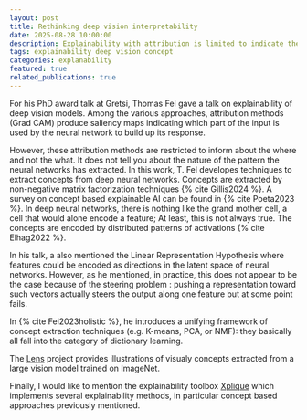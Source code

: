 ```yaml
---
layout: post
title: Rethinking deep vision interpretability
date: 2025-08-28 10:00:00
description: Explainability with attribution is limited to indicate the where. Concept extraction allows to capture the what.
tags: explainability deep vision concept
categories: explanability
featured: true
related_publications: true
---
```


For his PhD award talk at Gretsi, Thomas Fel gave a talk on explainability of
deep vision models. Among the various approaches, attribution methods (Grad CAM) produce
saliency maps indicating which part of the input is used by the neural network
to build up its response. 

However, these attribution methods are restricted to inform about the where and
not the what. It does not tell you about the nature of the pattern the neural
networks has extracted. In this work, T. Fel developes techniques to extract
concepts from deep neural networks. Concepts are extracted by non-negative
matrix factorization techniques {% cite Gillis2024 %}. A survey on concept based
explainable AI can be found in {% cite Poeta2023 %}. In deep neural networks,
there is nothing like the grand mother cell, a cell that would alone encode a feature; At least, this is not always true. The concepts are encoded by
distributed patterns of activations {% cite Elhag2022 %}.

In his talk, a also mentioned the Linear Representation Hypothesis where
features could be encoded as directions in the latent space of neural networks.
However, as he mentioned, in practice, this does not appear to be the case
because of the steering problem : pushing a representation toward such vectors
actually steers the output along one feature but at some point fails. 

In {% cite Fel2023holistic %}, he introduces a unifying framework of concept
extraction techniques (e.g. K-means, PCA, or NMF): they basically all fall into the category of dictionary
learning. 

The [Lens](https://serre-lab.github.io/Lens/) project provides illustrations of
visualy concepts extracted from a large vision model trained on ImageNet.

Finally, I would like to mention the explainability toolbox [Xplique](https://github.com/deel-ai/xplique) which implements several explainability methods, in particular concept based approaches previously mentioned.

